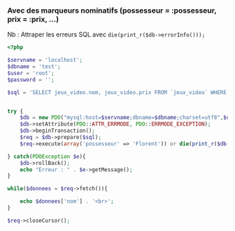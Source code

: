 ### Avec des marqueurs nominatifs (possesseur = :possesseur, prix = :prix, ...)
Nb : Attraper les erreurs SQL avec `die(print_r($db->errorInfo()));`

```php
<?php

$servname = 'localhost';
$dbname = 'test';
$user = 'root';
$password = '';

$sql = 'SELECT jeux_video.nom, jeux_video.prix FROM `jeux_video` WHERE jeux_video.possesseur = :possesseur ORDER BY jeux_video.prix DESC LIMIT 0, 5';


try {
    $db = new PDO("mysql:host=$servname;dbname=$dbname;charset=utf8",$user,$password);
    $db->setAttribute(PDO::ATTR_ERRMODE, PDO::ERRMODE_EXCEPTION);
    $db->beginTransaction();
    $req = $db->prepare($sql);
    $req->execute(array('possesseur' => 'Florent')) or die(print_r($db->errorInfo()));

} catch(PDOException $e){
    $db->rollBack();
    echo "Erreur : " . $e->getMessage();
}

while($donnees = $req->fetch()){

    echo $donnees['nom'] . '<br>';
}

$req->closeCursor();
```
